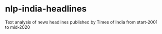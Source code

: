 # nlp-india-headlines
Text analysis of news headlines published by Times of India from start-2001 to mid-2020 
